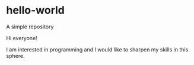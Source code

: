 # hello-world
A simple repository

Hi everyone!

I am interested in programming and I would like to sharpen my skills in this sphere.
